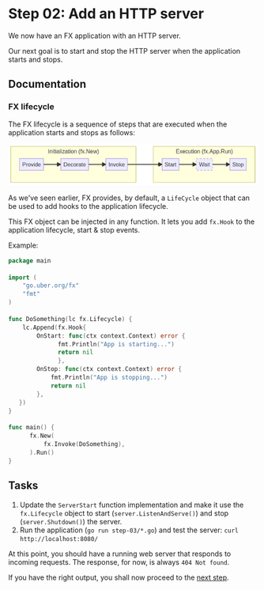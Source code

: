 # Step 02: Add an HTTP server

We now have an FX application with an HTTP server. 

Our next goal is to start and stop the HTTP server when the application starts and stops.

## Documentation

### FX lifecycle

The FX lifecycle is a sequence of steps that are executed when the application starts and stops as follows:

![FX lifecycle](assets/lc.png)

As we've seen earlier, FX provides, by default, a `LifeCycle` object that can be used to add hooks to the application lifecycle. 
   
This FX object can be injected in any function. It lets you add `fx.Hook` to the application lifecycle, start & stop events. 

Example:
```go
package main

import (
    "go.uber.org/fx"
    "fmt"
)

func DoSomething(lc fx.Lifecycle) {
    lc.Append(fx.Hook{
        OnStart: func(ctx context.Context) error {
              fmt.Println("App is starting...")
              return nil
              },
        OnStop: func(ctx context.Context) error {
            fmt.Println("App is stopping...")
            return nil
        },
   })
}

func main() {
      fx.New(
          fx.Invoke(DoSomething),
      ).Run()
}
```

## Tasks

1. Update the `ServerStart` function implementation and make it use the `fx.Lifecycle` object to start (`server.ListenAndServe()`) and stop (`server.Shutdown()`) the server.
2. Run the application  (`go run step-03/*.go`) and test the server: `curl http://localhost:8080/`

At this point, you should have a running web server that responds to incoming requests.
The response, for now, is always `404 Not found`.

If you have the right output, you shall now proceed to the [next step](../step-04/README.md).
